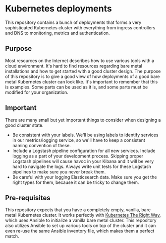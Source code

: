 # Kubernetes deployments

This repository contains a bunch of deployments that forms a very sophisticated Kubernetes cluster with everything from ingress controllers and DNS to monitoring, metrics and authentication.


## Purpose

Most resources on the Internet describes how to use various tools with a cloud environment. It's hard to find resources regarding bare metal installations and how to get started with a good cluster design. The purpose of this repository is to give a good view of how deployments of a good bare metal Kubernetes cluster can look like. It's important to remember that this is examples. Some parts can be used as it is, and some parts must be modified for your organization.


## Important

There are many small but yet important things to consider when designing a good cluster state.

* Be consistent with your labels. We'll be using labels to identify services in our metrics/logging service, so we'll have to keep a consistent naming convention of these.
* Include a Logstash pipeline configuration for all new services. Include logging as a part of your development process. Skipping proper Logstash pipelines will cause havoc in your Kibana and it will be very hard to navigate the logs. Always write unit tests for these Logstash pipelines to make sure you never break them.
* Be careful with your logging Elasticsearch data. Make sure you get the right types for them, because it can be tricky to change them.


## Pre-requisites

This repository expects that you have a completely empty, vanilla, bare metal Kubernetes cluster. It works perfectly with [Kubernetes The Right Way](https://github.com/amimof/kubernetes-the-right-way), which uses Ansible to initialize a vanilla bare metal cluster. This repository also utilizes Ansible to set up various tools on top of the cluster and it can even re-use the same Ansible inventory file, which makes them a perfect match.
